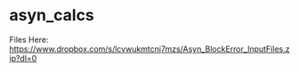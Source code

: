 # asyn_calcs
Files Here:
https://www.dropbox.com/s/lcvwukmtcnj7mzs/Asyn_BlockError_InputFiles.zip?dl=0
